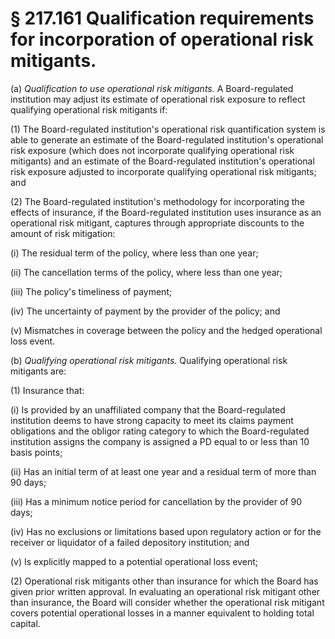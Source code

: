 # § 217.161   Qualification requirements for incorporation of operational risk mitigants.

(a) *Qualification to use operational risk mitigants.* A Board-regulated institution may adjust its estimate of operational risk exposure to reflect qualifying operational risk mitigants if:


(1) The Board-regulated institution's operational risk quantification system is able to generate an estimate of the Board-regulated institution's operational risk exposure (which does not incorporate qualifying operational risk mitigants) and an estimate of the Board-regulated institution's operational risk exposure adjusted to incorporate qualifying operational risk mitigants; and


(2) The Board-regulated institution's methodology for incorporating the effects of insurance, if the Board-regulated institution uses insurance as an operational risk mitigant, captures through appropriate discounts to the amount of risk mitigation:


(i) The residual term of the policy, where less than one year;


(ii) The cancellation terms of the policy, where less than one year;


(iii) The policy's timeliness of payment;


(iv) The uncertainty of payment by the provider of the policy; and


(v) Mismatches in coverage between the policy and the hedged operational loss event.


(b) *Qualifying operational risk mitigants.* Qualifying operational risk mitigants are:


(1) Insurance that:


(i) Is provided by an unaffiliated company that the Board-regulated institution deems to have strong capacity to meet its claims payment obligations and the obligor rating category to which the Board-regulated institution assigns the company is assigned a PD equal to or less than 10 basis points;


(ii) Has an initial term of at least one year and a residual term of more than 90 days;


(iii) Has a minimum notice period for cancellation by the provider of 90 days;


(iv) Has no exclusions or limitations based upon regulatory action or for the receiver or liquidator of a failed depository institution; and


(v) Is explicitly mapped to a potential operational loss event;


(2) Operational risk mitigants other than insurance for which the Board has given prior written approval. In evaluating an operational risk mitigant other than insurance, the Board will consider whether the operational risk mitigant covers potential operational losses in a manner equivalent to holding total capital.




